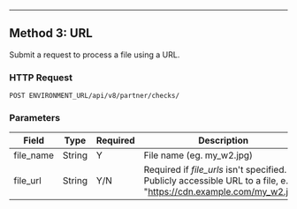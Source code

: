 ---
## Method 3: URL
Submit a request to process a file using a URL.

### HTTP Request
`POST ENVIRONMENT_URL/api/v8/partner/checks/`

### Parameters
| Field     | Type   | Required | Description                                                                                                           |
|-----------|--------|----------|-----------------------------------------------------------------------------------------------------------------------|
| file_name | String | Y        | 	File name (eg. my_w2.jpg)                                                                                            |
| file_url  | String | Y/N      | 	Required if *file_urls* isn't specified. Publicly accessible URL to a file, e.g. "https://cdn.example.com/my_w2.jpg" |



